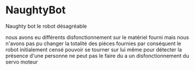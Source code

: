 # NaughtyBot
Naughty bot le robot désagréable 


nous avons eu différents disfonctionnement sur le matériel fourni mais nous n'avons pas pu changer la totalité des pièces fournies par conséquent le robot initialement censé pouvoir se tourner sur lui même pour détecter la présence d'une personne ne peut pas le faire du a un disfonctionnement du servo moteur 
